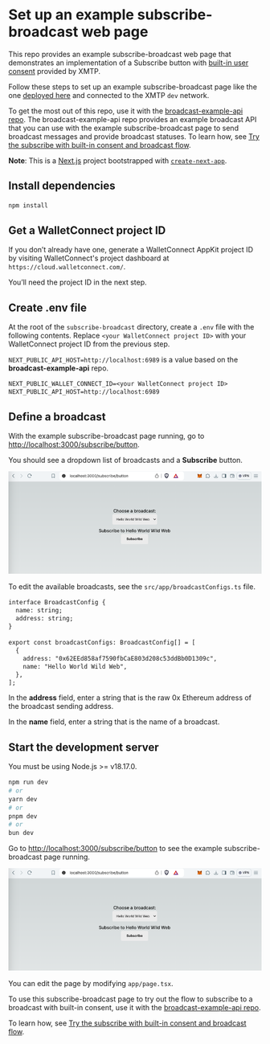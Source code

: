 # Set up an example subscribe-broadcast web page

This repo provides an example subscribe-broadcast web page that demonstrates an implementation of a Subscribe button with [built-in user consent](https://docs.xmtp.org/consent/subscribe) provided by XMTP.

Follow these steps to set up an example subscribe-broadcast page like the one [deployed here](https://subscribe-broadcast.vercel.app/subscribe/button) and connected to the XMTP `dev` network.

To get the most out of this repo, use it with the [broadcast-example-api repo](https://github.com/xmtp/broadcast-example-api). The broadcast-example-api repo provides an example broadcast API that you can use with the example subscribe-broadcast page to send broadcast messages and provide broadcast statuses. To learn how, see [Try the subscribe with built-in consent and broadcast flow](https://docs.xmtp.org/consent/subscribe-broadcast). 

**Note**: This is a [Next.js](https://nextjs.org/) project bootstrapped with [`create-next-app`](https://github.com/vercel/next.js/tree/canary/packages/create-next-app).

## Install dependencies

```bash
npm install
```

## Get a WalletConnect project ID

If you don’t already have one, generate a WalletConnect AppKit project ID by visiting WalletConnect's project dashboard at `https://cloud.walletconnect.com/`.

You’ll need the project ID in the next step.

## Create .env file

At the root of the `subscribe-broadcast` directory, create a `.env` file with the following contents. Replace `<your WalletConnect project ID>` with your WalletConnect project ID from the previous step.

`NEXT_PUBLIC_API_HOST=http://localhost:6989` is a value based on the **broadcast-example-api** repo.

```
NEXT_PUBLIC_WALLET_CONNECT_ID=<your WalletConnect project ID>
NEXT_PUBLIC_API_HOST=http://localhost:6989
```

## Define a broadcast

With the example subscribe-broadcast page running, go to [http://localhost:3000/subscribe/button](http://localhost:3000/subscribe/button). 

You should see a dropdown list of broadcasts and a **Subscribe** button.

![subscribe-broadcast web page](https://raw.githubusercontent.com/xmtp/docs-xmtp-org/main/docs/pages/img/subscribe-broadcast-page.png)

To edit the available broadcasts, see the `src/app/broadcastConfigs.ts` file.

```tsx
interface BroadcastConfig {
  name: string;
  address: string;
}

export const broadcastConfigs: BroadcastConfig[] = [
  {
    address: "0x62EEd858af7590fbCaE803d208c53ddBb0D1309c",
    name: "Hello World Wild Web",
  },
];
```

In the **address** field, enter a string that is the raw 0x Ethereum address of the broadcast sending address.

In the **name** field, enter a string that is the name of a broadcast.

## Start the development server

You must be using Node.js >= v18.17.0.

```bash
npm run dev
# or
yarn dev
# or
pnpm dev
# or
bun dev
```

Go to [http://localhost:3000/subscribe/button](http://localhost:3000/subscribe/button) to see the example subscribe-broadcast page running.

![subscribe-broadcast web page](subscribe-broadcast-page.png)

You can edit the page by modifying `app/page.tsx`.

To use this subscribe-broadcast page to try out the flow to subscribe to a broadcast with built-in consent, use it with the [broadcast-example-api repo](https://github.com/xmtp/broadcast-example-api).

To learn how, see [Try the subscribe with built-in consent and broadcast flow](https://docs.xmtp.org/consent/subscribe-broadcast).
